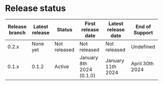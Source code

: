 # Release status

| Release branch | Latest release | Status       | First release date       | Latest release date | End of Support |
| -------------- | -------------- | ------------ | ------------------------ | ------------------- | -------------- |
| 0.2.x          | None yet       | Not released | Not released             | Not released        | Undefined      |
| 0.1.x          | 0.1.2          | Active       | January 8th 2024 (0.1.0) | January 11th 2024   | April 30th 2024 |
